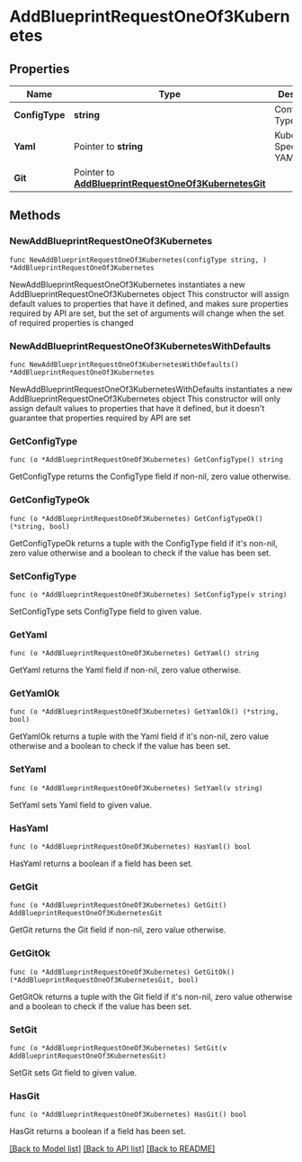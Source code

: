 # AddBlueprintRequestOneOf3Kubernetes

## Properties

Name | Type | Description | Notes
------------ | ------------- | ------------- | -------------
**ConfigType** | **string** | Configuration Type | 
**Yaml** | Pointer to **string** | Kubernetes Spec in YAML | [optional] 
**Git** | Pointer to [**AddBlueprintRequestOneOf3KubernetesGit**](AddBlueprintRequestOneOf3KubernetesGit.md) |  | [optional] 

## Methods

### NewAddBlueprintRequestOneOf3Kubernetes

`func NewAddBlueprintRequestOneOf3Kubernetes(configType string, ) *AddBlueprintRequestOneOf3Kubernetes`

NewAddBlueprintRequestOneOf3Kubernetes instantiates a new AddBlueprintRequestOneOf3Kubernetes object
This constructor will assign default values to properties that have it defined,
and makes sure properties required by API are set, but the set of arguments
will change when the set of required properties is changed

### NewAddBlueprintRequestOneOf3KubernetesWithDefaults

`func NewAddBlueprintRequestOneOf3KubernetesWithDefaults() *AddBlueprintRequestOneOf3Kubernetes`

NewAddBlueprintRequestOneOf3KubernetesWithDefaults instantiates a new AddBlueprintRequestOneOf3Kubernetes object
This constructor will only assign default values to properties that have it defined,
but it doesn't guarantee that properties required by API are set

### GetConfigType

`func (o *AddBlueprintRequestOneOf3Kubernetes) GetConfigType() string`

GetConfigType returns the ConfigType field if non-nil, zero value otherwise.

### GetConfigTypeOk

`func (o *AddBlueprintRequestOneOf3Kubernetes) GetConfigTypeOk() (*string, bool)`

GetConfigTypeOk returns a tuple with the ConfigType field if it's non-nil, zero value otherwise
and a boolean to check if the value has been set.

### SetConfigType

`func (o *AddBlueprintRequestOneOf3Kubernetes) SetConfigType(v string)`

SetConfigType sets ConfigType field to given value.


### GetYaml

`func (o *AddBlueprintRequestOneOf3Kubernetes) GetYaml() string`

GetYaml returns the Yaml field if non-nil, zero value otherwise.

### GetYamlOk

`func (o *AddBlueprintRequestOneOf3Kubernetes) GetYamlOk() (*string, bool)`

GetYamlOk returns a tuple with the Yaml field if it's non-nil, zero value otherwise
and a boolean to check if the value has been set.

### SetYaml

`func (o *AddBlueprintRequestOneOf3Kubernetes) SetYaml(v string)`

SetYaml sets Yaml field to given value.

### HasYaml

`func (o *AddBlueprintRequestOneOf3Kubernetes) HasYaml() bool`

HasYaml returns a boolean if a field has been set.

### GetGit

`func (o *AddBlueprintRequestOneOf3Kubernetes) GetGit() AddBlueprintRequestOneOf3KubernetesGit`

GetGit returns the Git field if non-nil, zero value otherwise.

### GetGitOk

`func (o *AddBlueprintRequestOneOf3Kubernetes) GetGitOk() (*AddBlueprintRequestOneOf3KubernetesGit, bool)`

GetGitOk returns a tuple with the Git field if it's non-nil, zero value otherwise
and a boolean to check if the value has been set.

### SetGit

`func (o *AddBlueprintRequestOneOf3Kubernetes) SetGit(v AddBlueprintRequestOneOf3KubernetesGit)`

SetGit sets Git field to given value.

### HasGit

`func (o *AddBlueprintRequestOneOf3Kubernetes) HasGit() bool`

HasGit returns a boolean if a field has been set.


[[Back to Model list]](../README.md#documentation-for-models) [[Back to API list]](../README.md#documentation-for-api-endpoints) [[Back to README]](../README.md)


